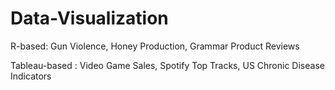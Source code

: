 # Data-Visualization

R-based: Gun Violence, Honey Production, Grammar Product Reviews

Tableau-based : Video Game Sales, Spotify Top Tracks, US Chronic Disease Indicators
